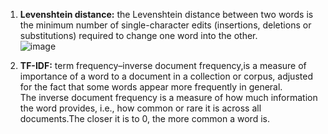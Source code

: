 1.  **Levenshtein distance:**
the Levenshtein distance between two words is the minimum number of single-character edits (insertions, deletions or substitutions) required to change one word into the other.<br/>
![image](https://github.com/Bluebear77/Intern_ECLADATTA/assets/119409649/8ffd3c6f-d15e-4e20-91f8-41291e81c237)

2.   **TF-IDF:**
term frequency–inverse document frequency,is a measure of importance of a word to a document in a collection or corpus, adjusted for the fact that some words appear more frequently in general.
<br/>The inverse document frequency is a measure of how much information the word provides, i.e., how common or rare it is across all documents.The closer it is to 0, the more common a word is.
